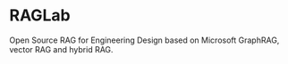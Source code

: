 # RAGLab
Open Source RAG for Engineering Design based on Microsoft GraphRAG, vector RAG and hybrid RAG.